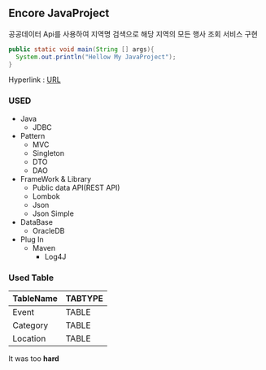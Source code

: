 ## Encore JavaProject
공공데이터 Api를 사용하여 지역명 검색으로 해당 지역의 모든 행사 조회 서비스 구현

````JAVA
public static void main(String [] args){
  System.out.println("Hellow My JavaProject");
}
``````

Hyperlink : [URL](https://github.com/rlavkgk45/javaproject_Event)

### USED
* Java
  * JDBC
* Pattern
  * MVC
  * Singleton  
  * DTO
  * DAO
* FrameWork & Library
  * Public data API(REST API)
  * Lombok
  * Json
  * Json Simple
* DataBase
  * OracleDB
* Plug In
  * Maven
    * Log4J

### Used Table
TableName|TABTYPE|
---|---|
Event|TABLE|
Category|TABLE|
Location|TABLE|

It was too **hard**
